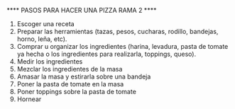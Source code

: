 **** PASOS PARA HACER UNA PIZZA RAMA 2 ****

1. Escoger una receta
2. Preparar las herramientas (tazas, pesos, cucharas, rodillo, bandejas, horno, leña, etc).
3. Comprar u organizar los ingredientes (harina, levadura, pasta de tomate ya hecha o los ingredientes para realizarla, toppings, queso).
4. Medir los ingredientes
5. Mezclar los ingredientes de la masa
6. Amasar la masa y estirarla sobre una bandeja
7. Poner la pasta de tomate en la masa
8. Poner toppings sobre la pasta de tomate
9. Hornear 